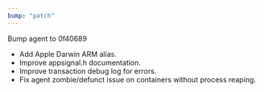 ```yaml
---
bump: "patch"
---
```


Bump agent to 0f40689

- Add Apple Darwin ARM alias.
- Improve appsignal.h documentation.
- Improve transaction debug log for errors.
- Fix agent zombie/defunct issue on containers without process reaping.
